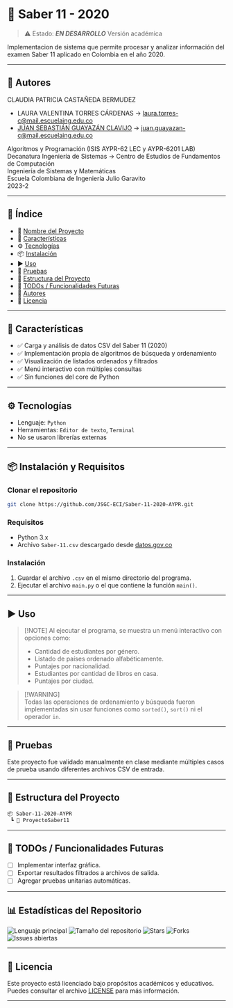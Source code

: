 # 📌 Saber 11 - 2020

> ⚠️ Estado: ***EN DESARROLLO*** Versión académica

Implementacion de sistema que permite procesar y analizar información del examen Saber 11 aplicado en Colombia en el año 2020.

---

## 👥 Autores

CLAUDIA PATRICIA CASTAÑEDA BERMUDEZ
- LAURA VALENTINA TORRES CÁRDENAS → [laura.torres-c@mail.escuelaing.edu.co](mailto:laura.torres-c@mail.escuelaing.edu.co) 
- [JUAN SEBASTIÁN GUAYAZÁN CLAVIJO](https://github.com/JSGC-ECI) → [juan.guayazan-c@mail.escuelaing.edu.co](mailto:juan.guayazan-c@mail.escuelaing.edu.co)

Algoritmos y Programación (ISIS AYPR-62 LEC y AYPR-6201 LAB)   
Decanatura Ingeniería de Sistemas → Centro de Estudios de Fundamentos de Computación    
Ingeniería de Sistemas y Matemáticas    
Escuela Colombiana de Ingeniería Julio Garavito    
2023-2

---

## 🧠 Índice

* 📌 [Nombre del Proyecto](#-saber-11---2020)
* 🚀 [Características](#-características)
* ⚙️ [Tecnologías](#️-tecnologías)
* 📦 [Instalación](#-instalación-y-requisitos)
* ▶️ [Uso](#️-uso)
* 🧪 [Pruebas](#-pruebas)
* 📁 [Estructura del Proyecto](#-estructura-del-proyecto)
* 📌 [TODOs / Funcionalidades Futuras](#-todos--funcionalidades-futuras)
* 👥 [Autores](#-autores)
* 📄 [Licencia](#-licencia)

---

## 🚀 Características

* ✅ Carga y análisis de datos CSV del Saber 11 (2020)
* ✅ Implementación propia de algoritmos de búsqueda y ordenamiento
* ✅ Visualización de listados ordenados y filtrados
* ✅ Menú interactivo con múltiples consultas
* ✅ Sin funciones del core de Python

---

## ⚙️ Tecnologías

* Lenguaje: `Python`
* Herramientas: `Editor de texto`, `Terminal`
* No se usaron librerías externas

---

## 📦 Instalación y Requisitos

### Clonar el repositorio

```bash
git clone https://github.com/JSGC-ECI/Saber-11-2020-AYPR.git
```

### Requisitos

* Python 3.x
* Archivo `Saber-11.csv` descargado desde [datos.gov.co](https://www.datos.gov.co/Educaci-n/Saber-11-2020-2/rnvb-vnyh)

### Instalación

1. Guardar el archivo `.csv` en el mismo directorio del programa.
2. Ejecutar el archivo `main.py` o el que contiene la función `main()`.

---

## ▶️ Uso

> \[!NOTE]
> Al ejecutar el programa, se muestra un menú interactivo con opciones como:
> * Cantidad de estudiantes por género.
> * Listado de países ordenado alfabéticamente.
> * Puntajes por nacionalidad.
> * Estudiantes por cantidad de libros en casa.
> * Puntajes por ciudad.


> [!WARNING]\
> Todas las operaciones de ordenamiento y búsqueda fueron implementadas sin usar funciones como `sorted()`, `sort()` ni el operador `in`.


---

## 🧪 Pruebas

Este proyecto fue validado manualmente en clase mediante múltiples casos de prueba usando diferentes archivos CSV de entrada.

---

## 📁 Estructura del Proyecto

```bash
📦 Saber-11-2020-AYPR
 ┗ 📜 ProyectoSaber11
```

---

## 📌 TODOs / Funcionalidades Futuras

* [ ] Implementar interfaz gráfica.
* [ ] Exportar resultados filtrados a archivos de salida.
* [ ] Agregar pruebas unitarias automáticas.

---

## 📊 Estadísticas del Repositorio

![Lenguaje principal](https://img.shields.io/github/languages/top/JSGC-ECI/Saber-11-2020-AYPR?style=flat-square)
![Tamaño del repositorio](https://img.shields.io/github/repo-size/JSGC-ECI/Saber-11-2020-AYPR?style=flat-square)
![Stars](https://img.shields.io/github/stars/JSGC-ECI/Saber-11-2020-AYPR?style=flat-square)
![Forks](https://img.shields.io/github/forks/JSGC-ECI/Saber-11-2020-AYPR?style=flat-square)
![Issues abiertas](https://img.shields.io/github/issues/JSGC-ECI/Saber-11-2020-AYPR?style=flat-square)

---

## 📄 Licencia

Este proyecto está licenciado bajo propósitos académicos y educativos. Puedes consultar el archivo [LICENSE](./LICENSE) para más información.

---
